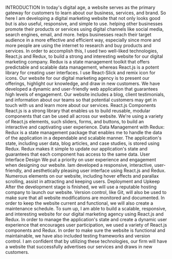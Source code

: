 INTRODUCTION
In today's digital age, a website serves as the primary gateway for customers to
learn about our business, services, and brand. So here I am developing a digital
marketing website that not only looks good but is also useful, responsive, and
simple to use. helping other businesses promote their products or services
using digital channels like social media, search engines, email, and more. helps
businesses reach their target audience in a more effective and efficient way,
especially since more and more people are using the internet to research and
buy products and services.
In order to accomplish this, I used two well-liked technologies, React.js and
Redux, to build a strong and interesting website for our digital marketing
company. Redux is a state management toolkit that offers predictable and
scalable data management, whereas React.js is a potent library for creating
user interfaces. I use React-Slick and remix icon for icons.
Our website for our digital marketing agency is to present our offerings,
highlight our knowledge, and draw in new customers. We have developed a
dynamic and user-friendly web application that guarantees high levels of
engagement. Our website includes a blog, client testimonials, and information
about our teams so that potential customers may get in touch with us and
learn more about our services.
React.js Components
React.js is a strong library that enables us to build reusable, modular
components that can be used all across our website. We're using a variety of
React.js elements, such sliders, forms, and buttons, to build an interactive and
captivating user experience.
Data Management with Redux:
Redux is a state management package that enables me to handle the data of
the application in a dependable and scalable manner. The application's state,
including user data, blog articles, and case studies, is stored using Redux.
Redux makes it simple to update our application's state and guarantees that
each component has access to the same data.
User Interface Design
We put a priority on user experience and engagement when designing our
website. Iam developed a responsive, interactive, user-friendly, and
aesthetically pleasing user interface using React.js and Redux. Numerous
elements on our website, including hover effects and parallax scrolling, assist
in attracting and keeping users.
Deployment and Upkeep
After the development stage is finished, we will use a reputable hosting
company to launch our website. Version control, like Git, will also be used to
make sure that all website modifications are monitored and documented. In
order to keep the website current and functional, we will also create a
maintenance schedule.
To sum up, I am able to build a scalable, responsive, and interesting website
for our digital marketing agency using React.js and Redux. In order to manage
the application's state and create a dynamic user experience that encourages
user participation, we used a variety of React.js components and Redux. In
order to make sure the website is functional and maintainable, we have also
included testing frameworks and version control. I am confident that by
utilizing these technologies, our firm will have a website that successfully
advertises our services and draws in new customers.
